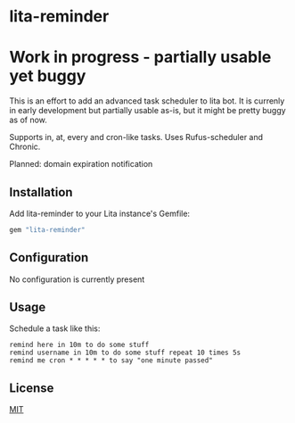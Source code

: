 # lita-reminder

# Work in progress - partially usable yet buggy

This is an effort to add an advanced task scheduler to lita bot. 
It is currenly in early development but partially usable as-is, but it might be
pretty buggy as of now.

Supports in, at, every and cron-like tasks. Uses Rufus-scheduler and Chronic.

Planned: domain expiration notification

## Installation

Add lita-reminder to your Lita instance's Gemfile:

``` ruby
gem "lita-reminder"
```

## Configuration

No configuration is currently present

## Usage

Schedule a task like this:

    remind here in 10m to do some stuff
    remind username in 10m to do some stuff repeat 10 times 5s
    remind me cron * * * * * to say "one minute passed"

## License

[MIT](http://opensource.org/licenses/MIT)
